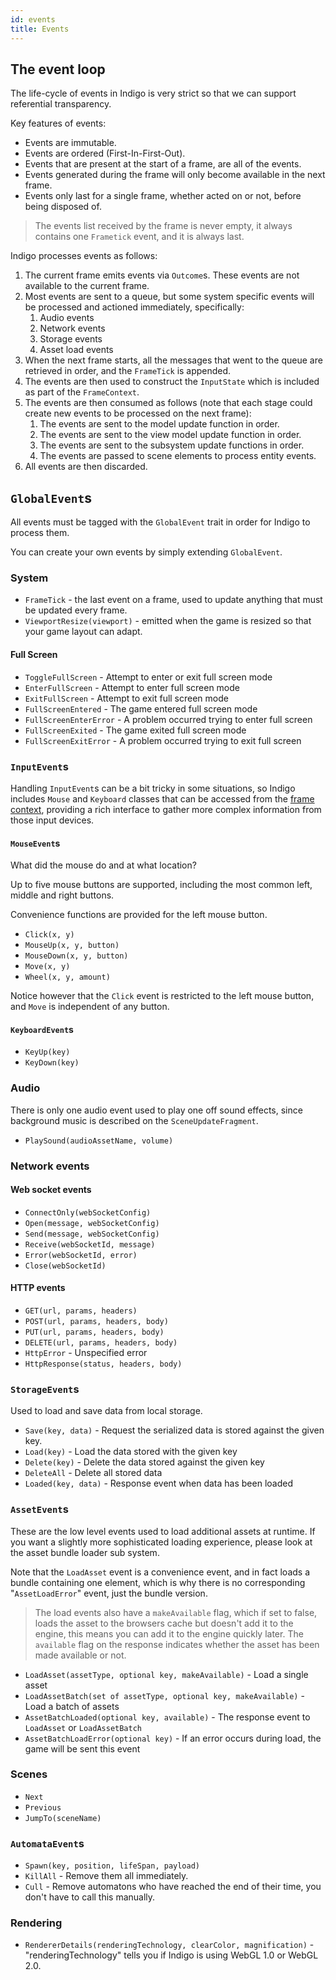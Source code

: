 ```yaml
---
id: events
title: Events
---
```


## The event loop

The life-cycle of events in Indigo is very strict so that we can support referential transparency.

Key features of events:

- Events are immutable.
- Events are ordered (First-In-First-Out).
- Events that are present at the start of a frame, are all of the events.
- Events generated during the frame will only become available in the next frame.
- Events only last for a single frame, whether acted on or not, before being disposed of.

> The events list received by the frame is never empty, it always contains one `Frametick` event, and it is always last.

Indigo processes events as follows:

1. The current frame emits events via `Outcome`s. These events are not available to the current frame.
1. Most events are sent to a queue, but some system specific events will be processed and actioned immediately, specifically:
   1. Audio events
   1. Network events
   1. Storage events
   1. Asset load events
1. When the next frame starts, all the messages that went to the queue are retrieved in order, and the `FrameTick` is appended.
1. The events are then used to construct the `InputState` which is included as part of the `FrameContext`.
1. The events are then consumed as follows (note that each stage could create new events to be processed on the next frame):
   1. The events are sent to the model update function in order.
   1. The events are sent to the view model update function in order.
   1. The events are sent to the subsystem update functions in order.
   1. The events are passed to scene elements to process entity events.
1. All events are then discarded.

## `GlobalEvent`s

All events must be tagged with the `GlobalEvent` trait in order for Indigo to process them.

You can create your own events by simply extending `GlobalEvent`.

### System

- `FrameTick` - the last event on a frame, used to update anything that must be updated every frame.
- `ViewportResize(viewport)` - emitted when the game is resized so that your game layout can adapt.

#### Full Screen

- `ToggleFullScreen` - Attempt to enter or exit full screen mode
- `EnterFullScreen` - Attempt to enter full screen mode
- `ExitFullScreen` - Attempt to exit full screen mode
- `FullScreenEntered` - The game entered full screen mode
- `FullScreenEnterError` - A problem occurred trying to enter full screen
- `FullScreenExited` - The game exited full screen mode
- `FullScreenExitError` - A problem occurred trying to exit full screen

### `InputEvent`s

Handling `InputEvent`s can be a bit tricky in some situations, so Indigo includes `Mouse` and `Keyboard` classes that can be accessed from the [frame context](gameloop/frame-context.md), providing a rich interface to gather more complex information from those input devices.

#### `MouseEvent`s

What did the mouse do and at what location?

Up to five mouse buttons are supported, including the most common left, middle and right buttons.

Convenience functions are provided for the left mouse button.

- `Click(x, y)`
- `MouseUp(x, y, button)`
- `MouseDown(x, y, button)`
- `Move(x, y)`
- `Wheel(x, y, amount)`

Notice however that the `Click` event is restricted to the left mouse button, and `Move` is independent of any button.

#### `KeyboardEvent`s

- `KeyUp(key)`
- `KeyDown(key)`

### Audio

There is only one audio event used to play one off sound effects, since background music is described on the `SceneUpdateFragment`.

- `PlaySound(audioAssetName, volume)`

### Network events

#### Web socket events

- `ConnectOnly(webSocketConfig)`
- `Open(message, webSocketConfig)`
- `Send(message, webSocketConfig)`
- `Receive(webSocketId, message)`
- `Error(webSocketId, error)`
- `Close(webSocketId)`

#### HTTP events

- `GET(url, params, headers)`
- `POST(url, params, headers, body)`
- `PUT(url, params, headers, body)`
- `DELETE(url, params, headers, body)`
- `HttpError` - Unspecified error
- `HttpResponse(status, headers, body)`

### `StorageEvent`s

Used to load and save data from local storage.

- `Save(key, data)` - Request the serialized data is stored against the given key.
- `Load(key)` - Load the data stored with the given key
- `Delete(key)` - Delete the data stored against the given key
- `DeleteAll` - Delete all stored data
- `Loaded(key, data)` - Response event when data has been loaded

### `AssetEvent`s

These are the low level events used to load additional assets at runtime. If you want a slightly more sophisticated loading experience, please look at the asset bundle loader sub system.

Note that the `LoadAsset` event is a convenience event, and in fact loads a bundle containing one element, which is why there is no corresponding "`AssetLoadError`" event, just the bundle version.

> The load events also have a `makeAvailable` flag, which if set to false, loads the asset to the browsers cache but doesn't add it to the engine, this means you can add it to the engine quickly later. The `available` flag on the response indicates whether the asset has been made available or not.

- `LoadAsset(assetType, optional key, makeAvailable)` - Load a single asset
- `LoadAssetBatch(set of assetType, optional key, makeAvailable)` - Load a batch of assets
- `AssetBatchLoaded(optional key, available)` - The response event to `LoadAsset` or `LoadAssetBatch`
- `AssetBatchLoadError(optional key)` - If an error occurs during load, the game will be sent this event

### Scenes

- `Next`
- `Previous`
- `JumpTo(sceneName)`

### `AutomataEvent`s

- `Spawn(key, position, lifeSpan, payload)`
- `KillAll` - Remove them all immediately.
- `Cull` - Remove automatons who have reached the end of their time, you don't have to call this manually.

### Rendering

- `RendererDetails(renderingTechnology, clearColor, magnification)` - "renderingTechnology" tells you if Indigo is using WebGL 1.0 or WebGL 2.0.
